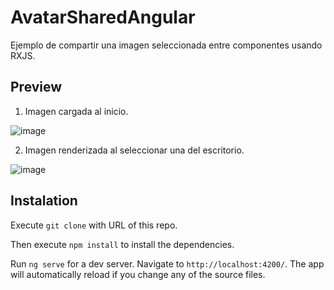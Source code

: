 # AvatarSharedAngular

Ejemplo de compartir una imagen seleccionada entre componentes usando RXJS.

## Preview

1. Imagen cargada al inicio.

![image](https://user-images.githubusercontent.com/33745675/127525274-302e9d7e-89db-418d-b445-0dcad8d47b3f.png)

2. Imagen renderizada al seleccionar una del escritorio.

![image](https://user-images.githubusercontent.com/33745675/127525308-4791c9ac-c738-4d70-971c-4ab0f8c1d342.png)

## Instalation
  
  
  Execute `git clone` with URL of this repo.
  
  Then execute `npm install` to install the dependencies.

  Run `ng serve` for a dev server. Navigate to `http://localhost:4200/`. The app will automatically reload if you change any of the source files.
